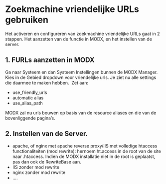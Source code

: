 # Zoekmachine vriendelijke URLs gebruiken

Het activeren en configureren van zoekmachine vriendelijke URLs gaat in 2 stappen. Het aanzetten van de functie in MODX, en het instellen van de server. 

## 1. FURLs aanzetten in MODX
Ga naar Systeem en dan Systeem Instellingen bunnen de MODX Manager. Kies in de Gebied dropdown voor vriendelijke urls. Je ziet nu alle settings die daarmee te maken hebben. 
Zet aan:
- use_friendly_urls
- automatic alias
- use_alias_path

MODX zal nu urls bouwen op basis van de resource aliases en die van de bovenliggende pagina’s. 

## 2. Instellen van de Server.

- apache, of nginx met apache reverse proxy/IIS met volledige htaccess functionaliteiten (mod rewrite): hernoem ht.access in de root van de site naar .htaccess. Indien de MODX installatie niet in de root is geplaatst, pas dan ook de RewriteBase aan.
- IIS zonder mod rewrite
- nginx zonder mod rewrite
- ....
